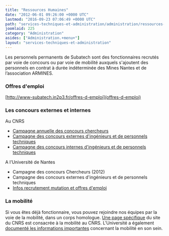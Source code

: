 ```yaml
---
title: "Ressources Humaines"
date: "2012-06-01 09:26:00 +0000 UTC"
lastmod: "2016-09-23 07:06:49 +0000 UTC"
path: "services-techniques-et-administration/administration/ressources-humaines.md"
joomlaid: 225
category: "Administration"
asides: ["Administration.+menu+"]
layout: "services-techniques-et-administration"
---
```

Les personnels permanents de Subatech sont des fonctionnaires recrutés par voie de concours ou par voie de mobilité auxquels s'ajoutent des personnels en contrat à durée indéterminée des Mines Nantes et de l’association ARMINES.

### Offres d'emploi

[http://www-subatech.in2p3.fr/offres-d-emploi](offres-d-emploi)

### Les concours externes et internes

Au CNRS

*   [Campagne annuelle des concours chercheurs](http://www.dgdr.cnrs.fr/drhchercheurs/concoursch/default-fr.htm)
*   [Campagne des concours externes d'ingénieurs et de personnels techniques](http://www.dgdr.cnrs.fr/drh/concours/ita.htm)
*   [Campagne des concours internes d'ingénieurs et de personnels techniques](http://www.dgdr.cnrs.fr/drh/carriere/concint/concint.htm)

A l’Université de Nantes

*   Campagne des concours Chercheurs (2012)
*   Campagne des concours externes d'ingénieurs et de personnels techniques
*   [Infos recrutement mutation et offres d'emploi](http://www.univ-nantes.fr/63905073/0/fiche___pagelibre/&RH=RECR&RF=RECRUT)

### La mobilité

Si vous êtes déjà fonctionnaire, vous pouvez rejoindre nos équipes par la voie de la mobilité, dans un corps homologue. [Une page spécifique](http://www.dgdr.cnrs.fr/drh/mobilite/mob-cnrs.htm) du site du CNRS est consacrée à la mobilité au CNRS. L'Université a également [documenté les informations importantes](http://www.univ-nantes.fr/78974181/0/fiche___pagelibre/&RH=RECRUT&RF=MOB) concernant la mobilité en son sein.
